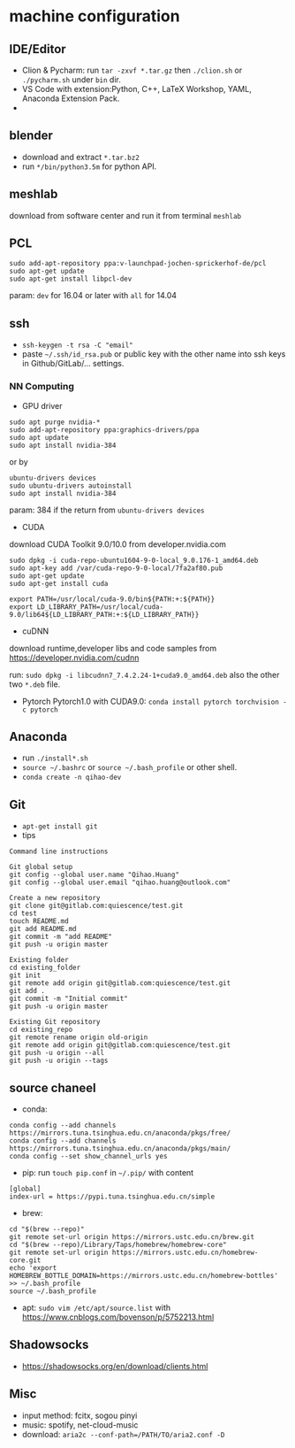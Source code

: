 # machine configuration
## IDE/Editor
- Clion & Pycharm: run `tar -zxvf *.tar.gz` then `./clion.sh`  or `./pycharm.sh` under `bin` dir.
- VS Code with extension:Python, C++, LaTeX Workshop, YAML, Anaconda Extension Pack.
- 
## blender
- download and extract ```*.tar.bz2```
- run `*/bin/python3.5m` for python API.

## meshlab
download from software center and run it from terminal `meshlab`

## PCL
```
sudo add-apt-repository ppa:v-launchpad-jochen-sprickerhof-de/pcl
sudo apt-get update
sudo apt-get install libpcl-dev
```

param: `dev` for 16.04 or later with `all` for 14.04

## ssh
-  ```ssh-keygen -t rsa -C "email"```
-  paste ```~/.ssh/id_rsa.pub``` or public key with the other name into ssh keys in Github/GitLab/... settings.

### NN Computing
- GPU driver
```
sudo apt purge nvidia-*
sudo add-apt-repository ppa:graphics-drivers/ppa
sudo apt update
sudo apt install nvidia-384
```

or by 

```
ubuntu-drivers devices
sudo ubuntu-drivers autoinstall
sudo apt install nvidia-384
```
param: 384 if the return from `ubuntu-drivers devices`

- CUDA

download CUDA Toolkit 9.0/10.0 from developer.nvidia.com
```
sudo dpkg -i cuda-repo-ubuntu1604-9-0-local_9.0.176-1_amd64.deb
sudo apt-key add /var/cuda-repo-9-0-local/7fa2af80.pub
sudo apt-get update
sudo apt-get install cuda

export PATH=/usr/local/cuda-9.0/bin${PATH:+:${PATH}}
export LD_LIBRARY_PATH=/usr/local/cuda-9.0/lib64${LD_LIBRARY_PATH:+:${LD_LIBRARY_PATH}}
```

- cuDNN

download runtime,developer libs and code samples from https://developer.nvidia.com/cudnn

run: `sudo dpkg -i libcudnn7_7.4.2.24-1+cuda9.0_amd64.deb` also the other two `*.deb` file.

-  Pytorch
Pytorch1.0 with CUDA9.0: `conda install pytorch torchvision -c pytorch`


## Anaconda
-  run ```./install*.sh```
-  ```source ~/.bashrc``` or ```source ~/.bash_profile``` or other shell.
-  ```conda create -n qihao-dev```

## Git
- ```apt-get install git```
- tips
```
Command line instructions

Git global setup
git config --global user.name "Qihao.Huang"
git config --global user.email "qihao.huang@outlook.com"

Create a new repository
git clone git@gitlab.com:quiescence/test.git
cd test
touch README.md
git add README.md
git commit -m "add README"
git push -u origin master

Existing folder
cd existing_folder
git init
git remote add origin git@gitlab.com:quiescence/test.git
git add .
git commit -m "Initial commit"
git push -u origin master

Existing Git repository
cd existing_repo
git remote rename origin old-origin
git remote add origin git@gitlab.com:quiescence/test.git
git push -u origin --all
git push -u origin --tags
```
## source chaneel
- conda: 
```
conda config --add channels https://mirrors.tuna.tsinghua.edu.cn/anaconda/pkgs/free/
conda config --add channels https://mirrors.tuna.tsinghua.edu.cn/anaconda/pkgs/main/
conda config --set show_channel_urls yes
```

- pip:
run ```touch pip.conf``` in ```~/.pip/``` with content 
```
[global]
index-url = https://pypi.tuna.tsinghua.edu.cn/simple
```
-  brew:
```
cd "$(brew --repo)"
git remote set-url origin https://mirrors.ustc.edu.cn/brew.git
cd "$(brew --repo)/Library/Taps/homebrew/homebrew-core"
git remote set-url origin https://mirrors.ustc.edu.cn/homebrew-core.git
echo 'export HOMEBREW_BOTTLE_DOMAIN=https://mirrors.ustc.edu.cn/homebrew-bottles' >> ~/.bash_profile
source ~/.bash_profile
```


- apt: ```sudo vim /etc/apt/source.list``` with https://www.cnblogs.com/bovenson/p/5752213.html


## Shadowsocks
- https://shadowsocks.org/en/download/clients.html

## Misc
- input method: fcitx, sogou pinyi
- music: spotify, net-cloud-music
- download: `aria2c --conf-path=/PATH/TO/aria2.conf -D`